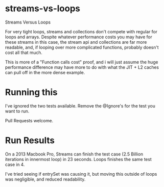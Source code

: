 # streams-vs-loops
Streams Versus Loops

For very tight loops, streams and collections don't compete with regular for loops
and arrays. Despite whatever performance costs you may have for these streams in this case, the
stream api and collections are far more readable, and, if looping over more
complicated functions, probably doesn't cost all that much.

This is more of a "Function calls cost" proof, and i will just assume the huge performance difference
may have more to do with what the JIT + L2 caches can pull off in the more dense example.

# Running this

I've ignored the two tests available. Remove the @Ignore's for the test you want
to run.

Pull Requests welcome.

# Run Results

On a 2013 Macbook Pro, Streams can finish the test case (2.5 Billion iterations
in innermost loop) in 23 seconds. Loops finishes the same test case in 4.

I've tried seeing if entrySet was causing it, but moving this outside of loops
was negligible, and reduced readability.

